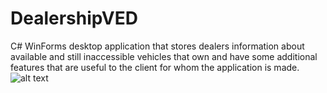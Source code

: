# DealershipVED
C# WinForms desktop application that stores dealers information about available and still inaccessible vehicles that own and have some additional features that are useful to the client for whom the application is made.
![alt text](http://i63.tinypic.com/1rt0sm.png)

